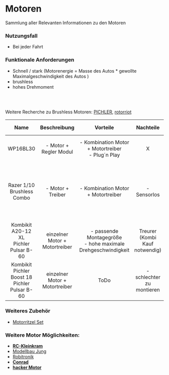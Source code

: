 # Motoren
Sammlung aller Relevanten Informationen zu den Motoren


### Nutzungsfall
- Bei jeder Fahrt

### Funktionale Anforderungen
- Schnell / stark (Motorenergie = Masse des Autos * gewollte Maximalgeschwindigkeit des Autos )
- brushless
- hohes Drehmoment


<br>
<br>

Weitere Recherche zu Brushless Motoren: [PICHLER](https://pichler.de/Brushless-Antriebe), [rotorriot](https://rotorriot.com/collections/motors-new)

| Name | Beschreibung | Vorteile | Nachteile | Technische Daten | Kosten | Link | 
| :--: | :----------: | :------: | :-------: | :--------------: | :----: | :--: |
| WP16BL30 | - Motor + Regler Modul | - Kombination Motor + Motortreiber <br> - Plug´n Play | X | - Drehzahl: 6500kV <br> - Anzahl LiPo Zellen: 2S | 53,95€ | [Berlinski](https://www.modellbau-berlinski.de/rc-antriebe/combos/auto/brushless-1_12-und-kleiner/quicrun-combo-wp16bl30-mit-2435sl-6500kv-g3-fuer-1_16---1_18) |
| Razer 1/10 Brushless Combo | - Motor + Treiber | - Kombination Motor + Motortreiber | - Sensorlos | - Konstanzstrom: 60 A <br> - Spitzenstrom: 390 A <br> - 4600kV <br> - LiPo Zellen: 2S | 69,95€ | [Berlinski](https://www.modellbau-berlinski.de/rc-antriebe/combos/auto/brushless-1_10/razer-1_10-brushless-combo-60a-3652-4600kv-by-hobbywing)  
| Kombikit <br> A20-12 XL <br> Pichler Pulsar B-60 | einzelner Motor + Motortreiber | - passende Montagegröße <br> - hohe maximale Drehgeschwindigkeit | Treurer (Kombi Kauf notwendig) | - 400 Watt <br> - 3500 kv | 83,99€ <br> 49,95€ | [Conrad](https://www.conrad.de/de/p/hacker-a30-14-m-df-flugmodell-brushless-elektromotor-kv-u-min-pro-volt-3500-windungen-turns-14-255142.html) <br> [Conrad](https://www.conrad.de/de/p/pichler-pulsar-b-60-automodell-brushless-fahrtregler-belastbarkeit-max-a-80-a-3204134.html#productDownloads) |
| Kombikit <br> Pichler Boost 18 <br> Pichler Pulsar B-60 | einzelner Motor + Motortreiber | ToDo | - schlechter zu montieren | - 275 Watt <br> - 3000 kv | 43€ <br> 49,95€| [Conrad](https://www.conrad.de/de/p/pichler-boost-18s-flugmodell-brushless-elektromotor-kv-u-min-pro-volt-3000-1534657.html#attributesNotes_facts) <br> [Conrad](https://www.conrad.de/de/p/pichler-pulsar-b-60-automodell-brushless-fahrtregler-belastbarkeit-max-a-80-a-3204134.html#productDownloads) |

### Weiteres Zubehör
- [Motorritzel Set](https://www.modellbau-berlinski.de/rc-fahrzeuge-und-zubehoer/autos-und-zubehoer/zubehoer/zahnraeder-und-ritzel/stahl-motorritzel-14t-48dp---317mm-welle)

### Weitere Motor Möglichkeiten:
- **[RC-Kleinkram](https://www.rc-kleinkram.de/detail/index/sArticle/50828/sCategory/2495)**
- [Modellbau Jung](https://www.modellbau-jung.de/Elektronik-Antriebe/Motoren-RC-Car/Brushless-Motor-1-10-Revenge-CTM-6-5T.htm?SessionId=&a=article&ProdNr=AB-2130015&p=145)
- [Robitronik](https://shop.robitronic.com/de/hobbywing-quicrun-3650-g2-hw30404308)
- **[Conrad](https://www.conrad.de/de/p/hacker-skalar-10-automodell-brushless-elektromotor-kv-u-min-pro-volt-6500-windungen-turns-5-5-517189.html)**
- **[hacker Motor](https://www.hacker-motor-shop.com/aussenlaeufer-elektromotor-A20-6-XL-EVO-kv2500.htm?SessionId=&a=article&ProdNr=97800019&p=1157)**